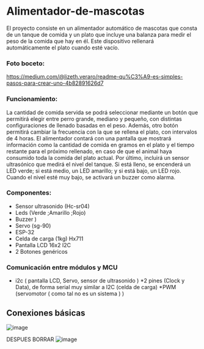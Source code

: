 # Alimentador-de-mascotas

El proyecto consiste en un alimentador automático de mascotas que consta de un tanque de comida y un plato que incluye una balanza para medir el peso de la comida que hay en él. Este dispositivo rellenará automáticamente el plato cuando esté vacío.

### Foto boceto:

https://medium.com/@lizeth.veraro/readme-qu%C3%A9-es-simples-pasos-para-crear-uno-4b82891626d7

### Funcionamiento: 
La cantidad de comida servida se podrá seleccionar mediante un botón que permitirá elegir entre perro grande, mediano y pequeño, con distintas configuraciones de llenado basadas en el peso. Además, otro botón permitirá cambiar la frecuencia con la que se rellena el plato, con intervalos de 4 horas.
El alimentador contará con una pantalla que mostrará información como la cantidad de comida en gramos en el plato y el tiempo restante para el próximo rellenado, en caso de que el animal haya consumido toda la comida del plato actual. Por último, incluirá un sensor ultrasónico que medirá el nivel del tanque. Si está lleno, se encenderá un LED verde; si está medio, un LED amarillo; y si está bajo, un LED rojo. Cuando el nivel esté muy bajo, se activará un buzzer como alarma.

### Componentes:
* Sensor ultrasonido (Hc-sr04)
* Leds (Verde ;Amarillo ;Rojo)
* Buzzer )
* Servo (sg-90)
* ESP-32
* Celda de carga (1kg) Hx711
* Pantalla LCD 16x2 I2C
* 2 Botones genéricos

### Comunicación entre módulos y MCU
* i2c ( pantalla LCD, Servo, sensor de ultrasonido ) 
*2 pines (Clock y Data), de forma serial muy similar a I2C (celda de carga)
*PWM (servomotor ( como tal no es un sistema ) )

## Conexiones básicas

![image](https://github.com/user-attachments/assets/da3c9469-515d-4984-9959-3e53d2369183)


DESPUES BORRAR
![image](https://github.com/user-attachments/assets/394c5591-4e80-48ad-8e4a-1ace56f7a526)





